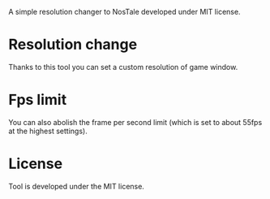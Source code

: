 A simple resolution changer to NosTale developed under MIT license.

# Resolution change
Thanks to this tool you can set a custom resolution of game window.

# Fps limit
You can also abolish the frame per second limit (which is set to about 55fps at the highest settings).

# License
Tool is developed under the MIT license.